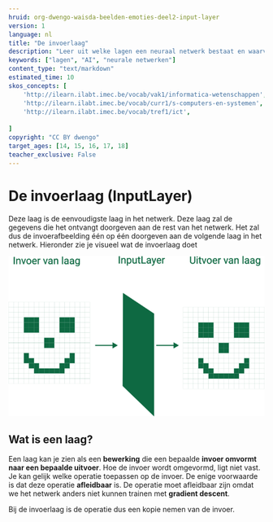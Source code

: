 ```yaml
---
hruid: org-dwengo-waisda-beelden-emoties-deel2-input-layer
version: 1
language: nl
title: "De invoerlaag"
description: "Leer uit welke lagen een neuraal netwerk bestaat en waarvoor deze lagen dienen."
keywords: ["lagen", "AI", "neurale netwerken"]
content_type: "text/markdown"
estimated_time: 10
skos_concepts: [
    'http://ilearn.ilabt.imec.be/vocab/vak1/informatica-wetenschappen', 
    'http://ilearn.ilabt.imec.be/vocab/curr1/s-computers-en-systemen',
    'http://ilearn.ilabt.imec.be/vocab/tref1/ict',

]
copyright: "CC BY dwengo"
target_ages: [14, 15, 16, 17, 18]
teacher_exclusive: False
---
```


# De invoerlaag (InputLayer)

Deze laag is de eenvoudigste laag in het netwerk. Deze laag zal de gegevens die het ontvangt doorgeven aan de rest van het netwerk. Het zal dus de invoerafbeelding één op één doorgeven aan de volgende laag in het netwerk. Hieronder zie je visueel wat de invoerlaag doet

![Afbeelding invoerlaag](img/invoerlaag.png)

<div class="dwengo-content sideinfo">
<h2 class="title">Wat is een laag?</h2>
<div class="content">
<p>
Een laag kan je zien als een <strong>bewerking</strong> die een bepaalde <strong>invoer omvormt naar een bepaalde uitvoer</strong>. Hoe de invoer wordt omgevormd, ligt niet vast. Je kan gelijk welke operatie toepassen op de invoer. De enige voorwaarde is dat deze operatie <strong>afleidbaar</strong> is. De operatie moet afleidbaar zijn omdat we het netwerk anders niet kunnen trainen met <strong>gradient descent</strong>.
</p>
<p>
Bij de invoerlaag is de operatie dus een kopie nemen van de invoer.
</p>
</div>
</div>
